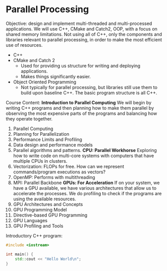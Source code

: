 # Parallel Processing

Objective: design and implement multi-threaded and multi-processed applications. 
We will use C++, CMake and Catch2, OOP, with a focus on shared memory limitations. 
Not using all of C++, only the components and libraries relevant to parallel processing, in order to make the most efficient use of resources. 
- C++ 
- CMake and Catch 2
	- Used for providing us structure for writing and deploying applications. 
	- Makes things significantly easier. 
- Object Oriented Programming
	- Not typically for parallel processing, but libraries still use them to build upon baseline C++. The basic program structure is all C++.

Course Content:
 **Introduction to Parallel Computing**
 We will begin by writing C++ programs and then planning how to make them parallel by observing the most expensive parts of the programs and balancing how they operate together. 
1. Parallel Computing
2. Planning for Parallelization
3. Performance Limits and Profiling
4. Data design and performance models
5. Parallel algorithms and patterns.
**CPU: Parallel Workhorse**
Exploring how to write code on multi-core systems with computers that have multiple CPUs in clusters.
6. Vectorization: FLOPs for free. How can we represent commands/program executions as vectors?
7. OpenMP: Performs with multithreading
8. MPI: Parallel Backbone
**GPUs: For Acceleration**
If on your system, we have a GPU available, we have various architectures that allow us to accelerate the processes. We do profiling to check if the programs are using the available resources. 
9. GPU Architectures and Concepts
10. GPU Programming Model
11. Directive-based GPU Programming
12. GPU Languages
13. GPU Profiling and Tools 

Introductory C++ program:

```c++
#include <iostream>

int main() {
    std::cout << "Hello World\n";
}

```

